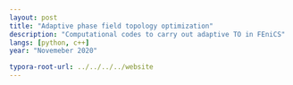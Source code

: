 ```yaml
---
layout: post
title: "Adaptive phase field topology optimization"
description: "Computational codes to carry out adaptive TO in FEniCS"
langs: [python, c++]
year: "Novemeber 2020"

typora-root-url: ../../../../website
---
```




